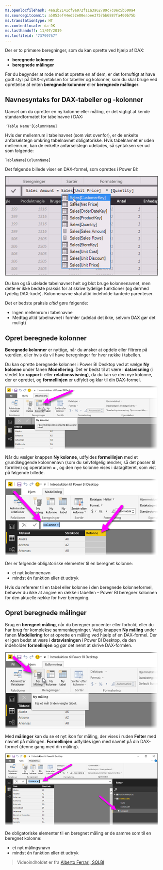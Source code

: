 ```yaml
---
ms.openlocfilehash: 4ea1b2141cf9a072f11a3a62789c7c0ec5b500a4
ms.sourcegitcommit: a5853ef44ed52e80eabee3757bb6887fa400b75b
ms.translationtype: HT
ms.contentlocale: da-DK
ms.lasthandoff: 11/07/2019
ms.locfileid: "73799767"
---
```

Der er to primære beregninger, som du kan oprette ved hjælp af DAX:

* **beregnede kolonner**
* **beregnede målinger**

Før du begynder at rode med at oprette en af dem, er det fornuftigt at have godt styr på DAX-syntaksen for tabeller og kolonner, som du skal bruge ved oprettelse af enten **beregnede kolonner** eller **beregnede målinger**.

## <a name="dax-table-and-column-name-syntax"></a>Navnesyntaks for DAX-tabeller og -kolonner
Uanset om du opretter en ny kolonne eller måling, er det vigtigt at kende standardformatet for tabelnavne i DAX:

    'Table Name'[ColumnName]

Hvis der mellemrum i tabelnavnet (som vist ovenfor), er de enkelte anførselstegn omkring tabelnavnet obligatoriske. Hvis tabelnavnet er uden mellemrum, kan de enkelte anførselstegn udelades, så syntaksen ser ud som følgende:

    TableName[ColumnName]

Det følgende billede viser en DAX-formel, som oprettes i Power BI:

![](media/7-2-dax-calculation-types/dax-calc-types_1.png)

Du kan også udelade tabelnavnet helt og blot bruge kolonnenavnet, men dette er ikke bedste praksis for at skrive tydelige funktioner (og dermed tydelig DAX-kode). Kolonnenavne skal altid indeholde kantede parenteser.

Det er bedste praksis *altid* gøre følgende:

* Ingen mellemrum i tabelnavne
* Medtag altid tabelnavnet i formler (udelad det ikke, selvom DAX gør det muligt)

## <a name="creating-calculated-columns"></a>Opret beregnede kolonner
**Beregnede kolonner** er nyttige, når du ønsker at opdele eller filtrere på værdien, eller hvis du vil have beregninger for hver række i tabellen.

Du kan oprette beregnede kolonner i Power BI Desktop ved at vælge **Ny kolonne** under fanen **Modellering**. Det er bedst til at være i **datavisning** (i stedet for **rapport-** eller **relationsvisning**), da du kan se den nye kolonne, der er oprettet, og **formellinjen** er udfyldt og klar til din DAX-formel.

![](media/7-2-dax-calculation-types/dax-calc-types_2a.png)

Når du vælger knappen **Ny kolonne**, udfyldes **formellinjen** med et grundlæggende kolonnenavn (som du selvfølgelig ændrer, så det passer til formlen) og operatoren **=** , og den nye kolonne vises i datagitteret, som vist på følgende billede.

![](media/7-2-dax-calculation-types/dax-calc-types_3.png)

Der er følgende obligatoriske elementer til en beregnet kolonne:

* et nyt kolonnenavn
* mindst én funktion eller ét udtryk

Hvis du refererer til en tabel eller kolonne i den beregnede kolonneformel, behøver du ikke at angive en række i tabellen – Power BI beregner kolonnen for den aktuelle række for hver beregning.

## <a name="creating-calculated-measures"></a>Opret beregnede målinger
Brug en **beregnet måling**, når du beregner procenter eller forhold, eller du har brug for komplekse sammenlægninger. Vælg knappen **Ny måling** under fanen **Modellering** for at oprette en måling ved hjælp af en DAX-formel. Der er igen bedst at være i **datavisningen** i Power BI Desktop, da den indeholder **formellinjen** og gør det nemt at skrive DAX-formlen.

![](media/7-2-dax-calculation-types/dax-calc-types_4.png)

Med **målinger** kan du se et nyt ikon for måling, der vises i ruden **Felter** med navnet på målingen. **Formellinjen** udfyldes igen med navnet på din DAX-formel (denne gang med din måling).

![](media/7-2-dax-calculation-types/dax-calc-types_5.png)

De obligatoriske elementer til en beregnet måling er de samme som til en beregnet kolonne:

* et nyt målingsnavn
* mindst én funktion eller ét udtryk

> Videoindholdet er fra [Alberto Ferrari, SQLBI](https://www.sqlbi.com/learning-dax)
> 
> 

